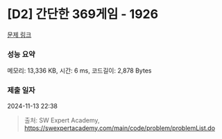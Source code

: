 # [D2] 간단한 369게임 - 1926 

[문제 링크](https://swexpertacademy.com/main/code/problem/problemDetail.do?contestProbId=AV5PTeo6AHUDFAUq) 

### 성능 요약

메모리: 13,336 KB, 시간: 6 ms, 코드길이: 2,878 Bytes

### 제출 일자

2024-11-13 22:38



> 출처: SW Expert Academy, https://swexpertacademy.com/main/code/problem/problemList.do